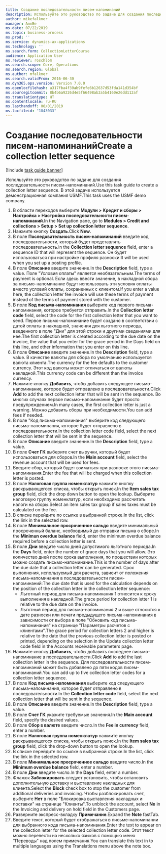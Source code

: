 ```yaml
---
title: Создание последовательности писем-напоминаний
description: Используйте это руководство по задаче для создания последовательности писем-напоминаний.
author: mikefalkner
manager: AnnBe
ms.date: 07/22/2019
ms.topic: business-process
ms.prod: ''
ms.service: dynamics-ax-applications
ms.technology: ''
ms.search.form: CollectionLetterCourse
audience: Application User
ms.reviewer: roschlom
ms.search.scope: Core, Operations
ms.search.region: Global
ms.author: mfalkner
ms.search.validFrom: 2016-06-30
ms.dyn365.ops.version: Version 7.0.0
ms.openlocfilehash: a317fba4f30ab9fefe6b12637d53fda141d354bf
ms.sourcegitcommit: 8b4b6a9226d4e5f66498ab2a5b4160e26dd112af
ms.translationtype: HT
ms.contentlocale: ru-RU
ms.lasthandoff: 08/01/2019
ms.locfileid: "1843033"
---
```

# <a name="create-a-collection-letter-sequence"></a><span data-ttu-id="1c9a6-103">Создание последовательности писем-напоминаний</span><span class="sxs-lookup"><span data-stu-id="1c9a6-103">Create a collection letter sequence</span></span>

[!include [task guide banner](../../includes/task-guide-banner.md)]

<span data-ttu-id="1c9a6-104">Используйте это руководство по задаче для создания последовательности писем-напоминаний.</span><span class="sxs-lookup"><span data-stu-id="1c9a6-104">Use this task guide to create a collection letter sequence.</span></span> <span data-ttu-id="1c9a6-105">В этой задаче используется демонстрационная компания USMF.</span><span class="sxs-lookup"><span data-stu-id="1c9a6-105">This task uses the USMF demo company.</span></span>

1. <span data-ttu-id="1c9a6-106">В области переходов выберите **Модули > Кредит и сборы > Настройка > Настройка последовательности писем-напоминаний**.</span><span class="sxs-lookup"><span data-stu-id="1c9a6-106">In the Navigation pane, go to **Modules > Credit and collections > Setup > Set up collection letter sequence**.</span></span>
2. <span data-ttu-id="1c9a6-107">Нажмите кнопку **Создать**.</span><span class="sxs-lookup"><span data-stu-id="1c9a6-107">Click **New**.</span></span>
3. <span data-ttu-id="1c9a6-108">В поле **Последовательность писем-напоминаний** введите код последовательности, который будет представлять последовательность.</span><span class="sxs-lookup"><span data-stu-id="1c9a6-108">In the **Collection letter sequence** field, enter a sequence ID that will represent the sequence.</span></span> <span data-ttu-id="1c9a6-109">Он будет использоваться при настройке профиля разноски.</span><span class="sxs-lookup"><span data-stu-id="1c9a6-109">It will be used when you set up a posting profile.</span></span>
4. <span data-ttu-id="1c9a6-110">В поле **Описание** введите значение.</span><span class="sxs-lookup"><span data-stu-id="1c9a6-110">In the **Description** field, type a value.</span></span>  <span data-ttu-id="1c9a6-111">Поле "Условия оплаты" является необязательным.</span><span class="sxs-lookup"><span data-stu-id="1c9a6-111">The terms of payment is optional.</span></span> <span data-ttu-id="1c9a6-112">Если здесь ввести значение, в накладной сбора за письмо-напоминание будут использовать эти условия оплаты вместо условий оплаты, сохраненных с клиентом.</span><span class="sxs-lookup"><span data-stu-id="1c9a6-112">If you enter a value here, the collection letter fee invoice will use these terms of payment instead of the terms of payment stored with the customer.</span></span>  
5. <span data-ttu-id="1c9a6-113">В поле **Код письма-напоминания** выберите код первого письма-напоминания, которое требуется отправить.</span><span class="sxs-lookup"><span data-stu-id="1c9a6-113">In the **Collection letter code** field, select the code for the first collection letter that you want to send.</span></span> <span data-ttu-id="1c9a6-114">Первое письмо-напоминание будет создано в соответствии с датой оплаты в накладной, значения для льготного периода, введенного в поле "Дни" для этой строки и другими сведениями для нее.</span><span class="sxs-lookup"><span data-stu-id="1c9a6-114">The first collection letter is created according to the due date on the invoice, the value that you enter for the grace period in the Days field on this line, and other information that you enter on this line.</span></span>  
6. <span data-ttu-id="1c9a6-115">В поле **Описание** введите значение.</span><span class="sxs-lookup"><span data-stu-id="1c9a6-115">In the **Description** field, type a value.</span></span> <span data-ttu-id="1c9a6-116">В качестве валюты для сбора по умолчанию используется валюта клиента.</span><span class="sxs-lookup"><span data-stu-id="1c9a6-116">The currency for the fee defaults to the customer currency.</span></span> <span data-ttu-id="1c9a6-117">Этот код валюты может отличаться от валюты накладной.</span><span class="sxs-lookup"><span data-stu-id="1c9a6-117">This currency code can be different than the invoice currency.</span></span>  
7. <span data-ttu-id="1c9a6-118">Нажмите кнопку **Добавить**, чтобы добавить следующее письмо-напоминание, которое будет отправлено в последовательности.</span><span class="sxs-lookup"><span data-stu-id="1c9a6-118">Click **Add** to add the next collection letter that will be sent in the sequence.</span></span> <span data-ttu-id="1c9a6-119">Во многих случаях первое письмо-напоминание будет просто предупреждением.</span><span class="sxs-lookup"><span data-stu-id="1c9a6-119">In many cases, the first collection letter is just a warning.</span></span> <span data-ttu-id="1c9a6-120">Можно добавить сборы при необходимости.</span><span class="sxs-lookup"><span data-stu-id="1c9a6-120">You can add fees if needed.</span></span>  
8. <span data-ttu-id="1c9a6-121">В поле "Код письма-напоминания" выберите код следующего письма-напоминания, которое будет отправлено в последовательности.</span><span class="sxs-lookup"><span data-stu-id="1c9a6-121">In the collection letter code field, select the next collection letter that will be sent in the sequence.</span></span>
9. <span data-ttu-id="1c9a6-122">В поле **Описание** введите значение.</span><span class="sxs-lookup"><span data-stu-id="1c9a6-122">In the **Description** field, type a value.</span></span>
10. <span data-ttu-id="1c9a6-123">В поле **Счет ГК** выберите счет выручки, который будет использоваться для сборов.</span><span class="sxs-lookup"><span data-stu-id="1c9a6-123">In the **Main account** field, select the revenue account that will be used for fees.</span></span>
11. <span data-ttu-id="1c9a6-124">Введите сбор, который будет взиматься при разноске этого письма-напоминания.</span><span class="sxs-lookup"><span data-stu-id="1c9a6-124">Enter the fee that will be charged when this collection letter is posted.</span></span>
12. <span data-ttu-id="1c9a6-125">В поле **Налоговая группа номенклатур** нажмите кнопку раскрывающегося списка, чтобы открыть поиск.</span><span class="sxs-lookup"><span data-stu-id="1c9a6-125">In the **Item sales tax group** field, click the drop down button to open the lookup.</span></span> <span data-ttu-id="1c9a6-126">Выберите налоговую группу номенклатур, если необходимо рассчитать налоги на сборы.</span><span class="sxs-lookup"><span data-stu-id="1c9a6-126">Select an item sales tax group if sales taxes must be calculated on the fee.</span></span>  
13. <span data-ttu-id="1c9a6-127">В списке перейдите по ссылке в выбранной строке.</span><span class="sxs-lookup"><span data-stu-id="1c9a6-127">In the list, click the link in the selected row.</span></span>
14. <span data-ttu-id="1c9a6-128">В поле **Минимальное просроченное сальдо** введите минимальный просроченный баланс, необходимый до отправки письма о сборе.</span><span class="sxs-lookup"><span data-stu-id="1c9a6-128">In the **Minimun overdue balance** field, enter the minimum overdue balance required before a collection letter is sent.</span></span>
15. <span data-ttu-id="1c9a6-129">В поле **Дни** введите число дней допустимого льготного периода.</span><span class="sxs-lookup"><span data-stu-id="1c9a6-129">In the **Days** field, enter the number of grace days that you will allow.</span></span> <span data-ttu-id="1c9a6-130">Это количество дней после срока выполнения, по прошествии которых можно создать письмо-напоминание.</span><span class="sxs-lookup"><span data-stu-id="1c9a6-130">This is the number of days after the due date that a collection letter can be generated.</span></span> <span data-ttu-id="1c9a6-131">Срок выполнения, используемый для расчета, зависит от положения письма-напоминания в последовательности писем-напоминаний:</span><span class="sxs-lookup"><span data-stu-id="1c9a6-131">The due date that is used for the calculation depends on the position of the collection letter in the collection letter sequence:</span></span>
    - <span data-ttu-id="1c9a6-132">Льготный период для письма-напоминания 1 относится к сроку выполнения в накладной.</span><span class="sxs-lookup"><span data-stu-id="1c9a6-132">The grace period for collection letter 1 is relative to the due date on the invoice.</span></span>
    - <span data-ttu-id="1c9a6-133">Льготный период для письма-напоминания 2 и выше относится к дате разноски или печати предыдущего письма-напоминания в зависимости от выбора в поле "Обновить код письма-напоминания" на странице "Параметры расчетов с клиентами".</span><span class="sxs-lookup"><span data-stu-id="1c9a6-133">The grace period for collection letters 2 and higher is relative to the date that the previous collection letter is posted or printed, depending on the selection in the Update collection letter code field in the Accounts receivable parameters page.</span></span>  
16. <span data-ttu-id="1c9a6-134">Нажмите кнопку **Добавить**, чтобы добавить последнее письмо-напоминание в последовательности.</span><span class="sxs-lookup"><span data-stu-id="1c9a6-134">Click **Add** to add the last collection letter in the sequence.</span></span> <span data-ttu-id="1c9a6-135">Для последовательности писем-напоминаний может быть добавлено до пяти кодов писем-напоминаний.</span><span class="sxs-lookup"><span data-stu-id="1c9a6-135">You can add up to five collection letter codes for a collection letter sequence.</span></span>  
17. <span data-ttu-id="1c9a6-136">В поле **Код письма-напоминания** выберите код следующего письма-напоминания, которое будет отправлено в последовательности.</span><span class="sxs-lookup"><span data-stu-id="1c9a6-136">In the **Collection letter code** field, select the next collection letter that will be sent in the sequence.</span></span>
18. <span data-ttu-id="1c9a6-137">В поле **Описание** введите значение.</span><span class="sxs-lookup"><span data-stu-id="1c9a6-137">In the **Description** field, type a value.</span></span>
19. <span data-ttu-id="1c9a6-138">В поле **Счет ГК** укажите требуемые значения.</span><span class="sxs-lookup"><span data-stu-id="1c9a6-138">In the **Main account** field, specify the desired values.</span></span>
20. <span data-ttu-id="1c9a6-139">В поле **Сбор в валюте** введите число.</span><span class="sxs-lookup"><span data-stu-id="1c9a6-139">In the **Fee in currency** field, enter a number.</span></span>
21. <span data-ttu-id="1c9a6-140">В поле **Налоговая группа номенклатур** нажмите кнопку раскрывающегося списка, чтобы открыть поиск.</span><span class="sxs-lookup"><span data-stu-id="1c9a6-140">In the **Item sales tax group** field, click the drop-down button to open the lookup.</span></span>
22. <span data-ttu-id="1c9a6-141">В списке перейдите по ссылке в выбранной строке.</span><span class="sxs-lookup"><span data-stu-id="1c9a6-141">In the list, click the link in the selected row.</span></span>
23. <span data-ttu-id="1c9a6-142">В поле **Минимальное просроченное сальдо** введите число.</span><span class="sxs-lookup"><span data-stu-id="1c9a6-142">In the **Minimum overdue balance** field, enter a number.</span></span>
24. <span data-ttu-id="1c9a6-143">В поле **Дни** введите число.</span><span class="sxs-lookup"><span data-stu-id="1c9a6-143">In the **Days** field, enter a number.</span></span>
25. <span data-ttu-id="1c9a6-144">Флажок **Заблокировать** следует установить, чтобы остановить дополнительную доставку и выставление накладных для клиента.</span><span class="sxs-lookup"><span data-stu-id="1c9a6-144">Select the **Block** check box to stop the customer from additional deliveries and invoicing.</span></span> <span data-ttu-id="1c9a6-145">Чтобы разблокировать счет, выберите **Нет** в поле "Блокировка выставления накладных и поставки" на странице "Клиенты".</span><span class="sxs-lookup"><span data-stu-id="1c9a6-145">To unblock the account, select **No** in the Invoicing and delivery on hold field in the Customers page.</span></span>  
26. <span data-ttu-id="1c9a6-146">Разверните экспресс-вкладку **Примечание**.</span><span class="sxs-lookup"><span data-stu-id="1c9a6-146">Expand the **Note** fastTab.</span></span>
27. <span data-ttu-id="1c9a6-147">Введите текст, который будет отображаться в письме-напоминании для выбранного кода письма-напоминания.</span><span class="sxs-lookup"><span data-stu-id="1c9a6-147">Enter the text to appear on the collection letter for the selected collection letter code.</span></span> <span data-ttu-id="1c9a6-148">Этот текст можно перевести на несколько языков с помощью меню "Переводы" над полем примечания.</span><span class="sxs-lookup"><span data-stu-id="1c9a6-148">You can translate this text in to multiple languages using the Translations menu above the note box.</span></span>  

